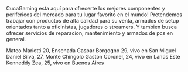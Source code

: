 CucaGaming esta aquí para ofrecerte los mejores componentes y periféricos del mercado para tu lugar favorito en el mundo!
Pretendemos trabajar con productos de alta calidad para su venta, armados de setup orientados tanto a oficinistas, jugadores o streamers. Y tambien busca ofrecer servicios de reparacion, mantenimiento y armados de pcs en general.

Mateo Mariotti 20, Ensenada
Gaspar Borgogno 29, vivo en San Miguel
Daniel Silva, 27, Monte Chingolo 
Gaston Coronel, 24, vivo en Lanús Este
Kenneddy Zea, 25, vivo en Buenos Aires
